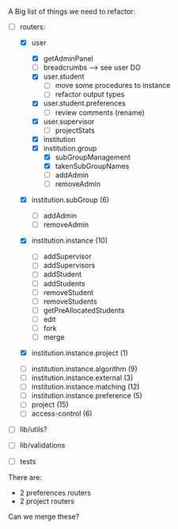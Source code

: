 A Big list of things we need to refactor:

- [ ] routers:

  - [x] user
    - [x] getAdminPanel
    - [ ] breadcrumbs --> see user DO
    - [x] user.student
      - [ ] move some procedures to instance
      - [ ] refactor output types
    - [x] user.student.preferences
      - [ ] review comments (rename)
    - [x] user.supervisor
      - [ ] projectStats
    - [x] institution
    - [x] institution.group
      - [x] subGroupManagement
      - [x] takenSubGroupNames
      - [ ] addAdmin
      - [ ] removeAdmin
  - [x] institution.subGroup (6)
    - [ ] addAdmin
    - [ ] removeAdmin
  - [x] institution.instance (10)
    <!-- all of these are transactions -->

    - [ ] addSupervisor
    - [ ] addSupervisors
    - [ ] addStudent
    - [ ] addStudents
    - [ ] removeStudent
    - [ ] removeStudents
    - [ ] getPreAllocatedStudents
    - [ ] edit
    - [ ] fork
    - [ ] merge

  - [x] institution.instance.project (1)
  <!-- up to here -->

  - [ ] institution.instance.algorithm (9)
  - [ ] institution.instance.external (3)
  - [ ] institution.instance.matching (12)
  - [ ] institution.instance.preference (5)
  - [ ] project (15)
  - [ ] access-control (6)

- [ ] lib/utils?
- [ ] lib/validations
- [ ] tests

There are:

- 2 preferences routers
- 2 project routers

Can we merge these?
